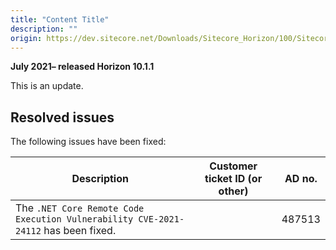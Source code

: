 ```yaml
---
title: "Content Title"
description: ""
origin: https://dev.sitecore.net/Downloads/Sitecore_Horizon/100/Sitecore_Horizon_1011/Release_Notes
---
```


**July 2021– released Horizon 10.1.1**

This is an update.

## Resolved issues

The following issues have been fixed:

 | Description | Customer ticket ID (or other) | AD no. |
 | --- | --- | --- |
 | The `.NET Core Remote Code Execution Vulnerability CVE-2021-24112` has been fixed. | ​​​​​​​​​​​ | 487513 |